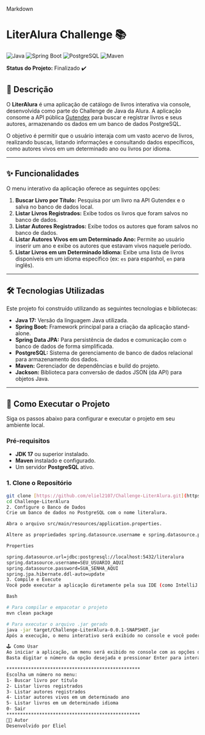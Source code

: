 Markdown

# LiterAlura Challenge 📚

![Java](https://img.shields.io/badge/Java-17-blue?style=for-the-badge&logo=java)
![Spring Boot](https://img.shields.io/badge/Spring_Boot-3.3.1-green?style=for-the-badge&logo=spring-boot)
![PostgreSQL](https://img.shields.io/badge/PostgreSQL-16-blue?style=for-the-badge&logo=postgresql)
![Maven](https://img.shields.io/badge/Maven-4.0.0-red?style=for-the-badge&logo=apache-maven)

**Status do Projeto:** Finalizado ✔️

## 📖 Descrição

O **LiterAlura** é uma aplicação de catálogo de livros interativa via console, desenvolvida como parte do Challenge de Java da Alura. A aplicação consome a API pública [Gutendex](https://gutendex.com/) para buscar e registrar livros e seus autores, armazenando os dados em um banco de dados PostgreSQL.

O objetivo é permitir que o usuário interaja com um vasto acervo de livros, realizando buscas, listando informações e consultando dados específicos, como autores vivos em um determinado ano ou livros por idioma.

---

## ✨ Funcionalidades

O menu interativo da aplicação oferece as seguintes opções:

1.  **Buscar Livro por Título:** Pesquisa por um livro na API Gutendex e o salva no banco de dados local.
2.  **Listar Livros Registrados:** Exibe todos os livros que foram salvos no banco de dados.
3.  **Listar Autores Registrados:** Exibe todos os autores que foram salvos no banco de dados.
4.  **Listar Autores Vivos em um Determinado Ano:** Permite ao usuário inserir um ano e exibe os autores que estavam vivos naquele período.
5.  **Listar Livros em um Determinado Idioma:** Exibe uma lista de livros disponíveis em um idioma específico (ex: `es` para espanhol, `en` para inglês).

---

## 🛠️ Tecnologias Utilizadas

Este projeto foi construído utilizando as seguintes tecnologias e bibliotecas:

* **Java 17:** Versão da linguagem Java utilizada.
* **Spring Boot:** Framework principal para a criação da aplicação stand-alone.
* **Spring Data JPA:** Para persistência de dados e comunicação com o banco de dados de forma simplificada.
* **PostgreSQL:** Sistema de gerenciamento de banco de dados relacional para armazenamento dos dados.
* **Maven:** Gerenciador de dependências e build do projeto.
* **Jackson:** Biblioteca para conversão de dados JSON (da API) para objetos Java.

---

## 🚀 Como Executar o Projeto

Siga os passos abaixo para configurar e executar o projeto em seu ambiente local.

### Pré-requisitos

* **JDK 17** ou superior instalado.
* **Maven** instalado e configurado.
* Um servidor **PostgreSQL** ativo.

### 1. Clone o Repositório

```bash
git clone [https://github.com/eliel2107/Challenge-LiterAlura.git](https://github.com/eliel2107/Challenge-LiterAlura.git)
cd Challenge-LiterAlura
2. Configure o Banco de Dados
Crie um banco de dados no PostgreSQL com o nome literalura.

Abra o arquivo src/main/resources/application.properties.

Altere as propriedades spring.datasource.username e spring.datasource.password com suas credenciais de acesso ao PostgreSQL.

Properties

spring.datasource.url=jdbc:postgresql://localhost:5432/literalura
spring.datasource.username=SEU_USUARIO_AQUI
spring.datasource.password=SUA_SENHA_AQUI
spring.jpa.hibernate.ddl-auto=update
3. Compile e Execute
Você pode executar a aplicação diretamente pela sua IDE (como IntelliJ ou Eclipse) ou utilizando o Maven no terminal.

Bash

# Para compilar e empacotar o projeto
mvn clean package

# Para executar o arquivo .jar gerado
java -jar target/Challenge-LiterAlura-0.0.1-SNAPSHOT.jar
Após a execução, o menu interativo será exibido no console e você poderá começar a usar a aplicação.

🕹️ Como Usar
Ao iniciar a aplicação, um menu será exibido no console com as opções disponíveis.
Basta digitar o número da opção desejada e pressionar Enter para interagir com o catálogo de livros.

*************************************************
Escolha um número no menu:
1- Buscar livro por título
2- Listar livros registrados
3- Listar autores registrados
4- Listar autores vivos em um determinado ano
5- Listar livros em um determinado idioma
0- Sair
*************************************************
👨‍💻 Autor
Desenvolvido por Eliel
